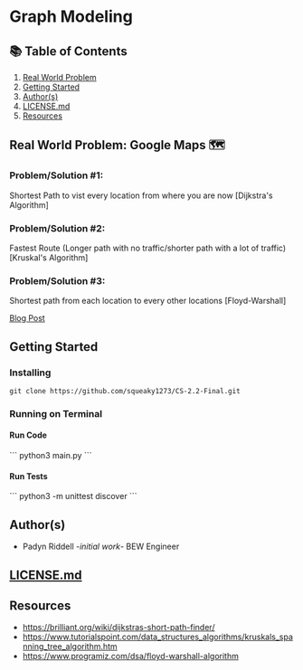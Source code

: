 # Graph Modeling

## 📚 Table of Contents

1. [Real World Problem](#real-world-problem)
2. [Getting Started](#getting-started)
3. [Author(s)](#author(s))
3. [LICENSE.md](#license.md)
4. [Resources](#resources)

## Real World Problem: Google Maps 🗺️

### Problem/Solution #1: 
<p>Shortest Path to vist every location from where you are now [Dijkstra's Algorithm]</p>

### Problem/Solution #2: 
<p>Fastest Route (Longer path with no traffic/shorter path with a lot of traffic) [Kruskal's Algorithm]</p>

### Problem/Solution #3: 
<p>Shortest path from each location to every other locations [Floyd-Warshall]</p>

[Blog Post](https://medium.com/@pjriddell22)

## Getting Started
### Installing
```
git clone https://github.com/squeaky1273/CS-2.2-Final.git
```

### Running on Terminal
<h4>Run Code</h4>
```
python3 main.py
```
<h4>Run Tests</h4>
```
python3 -m unittest discover
```

## Author(s)
- Padyn Riddell -<i>initial work</i>- BEW Engineer

## [LICENSE.md](https://github.com/squeaky1273/CS-2.2-Final/blob/master/LICENSE)

## Resources
- https://brilliant.org/wiki/dijkstras-short-path-finder/
- https://www.tutorialspoint.com/data_structures_algorithms/kruskals_spanning_tree_algorithm.htm
- https://www.programiz.com/dsa/floyd-warshall-algorithm